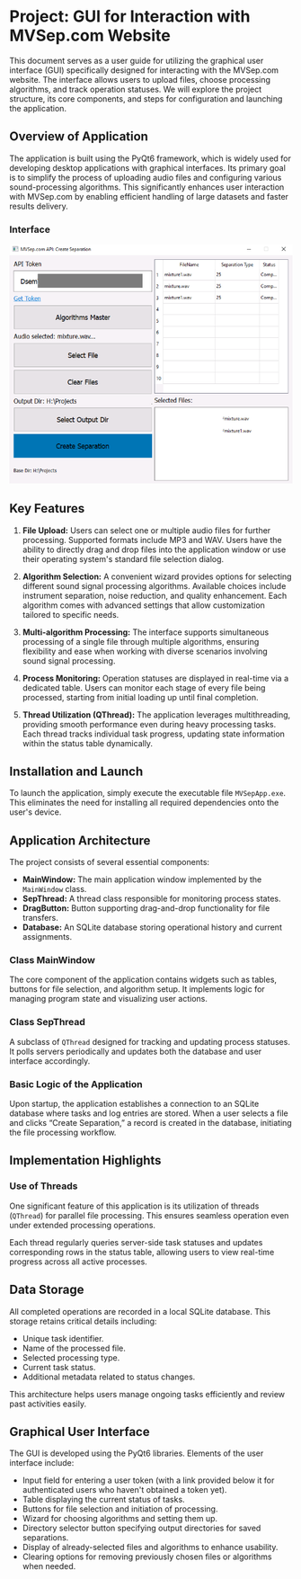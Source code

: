 # Project: GUI for Interaction with MVSep.com Website

This document serves as a user guide for utilizing the graphical user interface (GUI) specifically designed for interacting with the MVSep.com website. The interface allows users to upload files, choose processing algorithms, and track operation statuses. We will explore the project structure, its core components, and steps for configuration and launching the application.

## Overview of Application

The application is built using the PyQt6 framework, which is widely used for developing desktop applications with graphical interfaces. Its primary goal is to simplify the process of uploading audio files and configuring various sound-processing algorithms. This significantly enhances user interaction with MVSep.com by enabling efficient handling of large datasets and faster results delivery.

### Interface 

<kbd>![Interface for MVSep GUI](images/GUI-Interface.png)</kbd>

## Key Features

1. **File Upload:**
   Users can select one or multiple audio files for further processing. Supported formats include MP3 and WAV. Users have the ability to directly drag and drop files into the application window or use their operating system's standard file selection dialog.

2. **Algorithm Selection:**
   A convenient wizard provides options for selecting different sound signal processing algorithms. Available choices include instrument separation, noise reduction, and quality enhancement. Each algorithm comes with advanced settings that allow customization tailored to specific needs.

3. **Multi-algorithm Processing:**
   The interface supports simultaneous processing of a single file through multiple algorithms, ensuring flexibility and ease when working with diverse scenarios involving sound signal processing.

4. **Process Monitoring:**
   Operation statuses are displayed in real-time via a dedicated table. Users can monitor each stage of every file being processed, starting from initial loading up until final completion.

5. **Thread Utilization (QThread):**
   The application leverages multithreading, providing smooth performance even during heavy processing tasks. Each thread tracks individual task progress, updating state information within the status table dynamically.

## Installation and Launch

To launch the application, simply execute the executable file `MVSepApp.exe`. This eliminates the need for installing all required dependencies onto the user's device.

## Application Architecture

The project consists of several essential components:

- **MainWindow:** The main application window implemented by the `MainWindow` class.
- **SepThread:** A thread class responsible for monitoring process states.
- **DragButton:** Button supporting drag-and-drop functionality for file transfers.
- **Database:** An SQLite database storing operational history and current assignments.

### Class MainWindow
The core component of the application contains widgets such as tables, buttons for file selection, and algorithm setup. It implements logic for managing program state and visualizing user actions.

### Class SepThread
A subclass of `QThread` designed for tracking and updating process statuses. It polls servers periodically and updates both the database and user interface accordingly.

### Basic Logic of the Application
Upon startup, the application establishes a connection to an SQLite database where tasks and log entries are stored. When a user selects a file and clicks “Create Separation,” a record is created in the database, initiating the file processing workflow.

## Implementation Highlights

### Use of Threads
One significant feature of this application is its utilization of threads (`QThread`) for parallel file processing. This ensures seamless operation even under extended processing operations.

Each thread regularly queries server-side task statuses and updates corresponding rows in the status table, allowing users to view real-time progress across all active processes.

## Data Storage
All completed operations are recorded in a local SQLite database. This storage retains critical details including:

- Unique task identifier.
- Name of the processed file.
- Selected processing type.
- Current task status.
- Additional metadata related to status changes.

This architecture helps users manage ongoing tasks efficiently and review past activities easily.

## Graphical User Interface
The GUI is developed using the PyQt6 libraries. Elements of the user interface include:

- Input field for entering a user token (with a link provided below it for authenticated users who haven't obtained a token yet).
- Table displaying the current status of tasks.
- Buttons for file selection and initiation of processing.
- Wizard for choosing algorithms and setting them up.
- Directory selector button specifying output directories for saved separations.
- Display of already-selected files and algorithms to enhance usability.
- Clearing options for removing previously chosen files or algorithms when needed.
